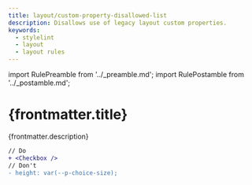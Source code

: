```yaml
---
title: layout/custom-property-disallowed-list
description: Disallows use of legacy layout custom properties.
keywords:
  - stylelint
  - layout
  - layout rules
---
```


import RulePreamble from '../_preamble.md';
import RulePostamble from '../_postamble.md';

# {frontmatter.title}

<Lede>{frontmatter.description}</Lede>

<RulePreamble category="layout" />

```diff
// Do
+ <Checkbox />
// Don't
- height: var(--p-choice-size);
```

<RulePostamble />
